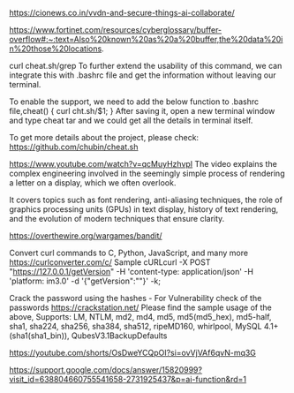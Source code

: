 https://cionews.co.in/vvdn-and-secure-things-ai-collaborate/

https://www.fortinet.com/resources/cyberglossary/buffer-overflow#:~:text=Also%20known%20as%20a%20buffer,the%20data%20in%20those%20locations.

curl cheat.sh/grep
To further extend the usability of this command, we can integrate this with .bashrc file and get the information without leaving our terminal.

To enable the support, we need to add the below function to .bashrc file,cheat() { curl cht.sh/$1; }
After saving it, open a new terminal window and type cheat tar and we could get all the details in terminal itself.

To get more details about the project, please check: https://github.com/chubin/cheat.sh


https://www.youtube.com/watch?v=qcMuyHzhvpI
The video explains the complex engineering involved in the seemingly simple process of rendering a letter on a display, which we often overlook.

It covers topics such as font rendering, anti-aliasing techniques, the role of graphics processing units (GPUs) in text display, history of text rendering, and the evolution of modern techniques that ensure clarity.

https://overthewire.org/wargames/bandit/

Convert curl commands to C, Python, JavaScript, and many more
https://curlconverter.com/c/
Sample cURLcurl -X POST "https://127.0.0.1/getVersion" -H 'content-type: application/json' -H 'platform: im3.0' -d '{"getVersion":""}' -k;

Crack the password using the hashes - For Vulnerability check of the passwords 
https://crackstation.net/
Please find the sample usage of the above,
Supports: LM, NTLM, md2, md4, md5, md5(md5_hex), md5-half, sha1, sha224, sha256, sha384, sha512, ripeMD160, whirlpool, MySQL 4.1+ (sha1(sha1_bin)), QubesV3.1BackupDefaults


https://youtube.com/shorts/OsDweYCQpOI?si=ovVjVAf6qvN-mq3G

https://support.google.com/docs/answer/15820999?visit_id=638804660755541658-2731925437&p=ai-function&rd=1
